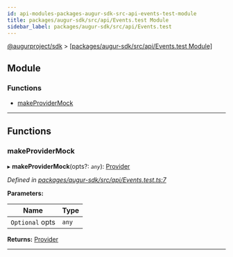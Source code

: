 ```yaml
---
id: api-modules-packages-augur-sdk-src-api-events-test-module
title: packages/augur-sdk/src/api/Events.test Module
sidebar_label: packages/augur-sdk/src/api/Events.test
---
```


[@augurproject/sdk](api-readme.md) > [[packages/augur-sdk/src/api/Events.test Module]](api-modules-packages-augur-sdk-src-api-events-test-module.md)

## Module

### Functions

* [makeProviderMock](api-modules-packages-augur-sdk-src-api-events-test-module.md#makeprovidermock)

---

## Functions

<a id="makeprovidermock"></a>

###  makeProviderMock

▸ **makeProviderMock**(opts?: *`any`*): [Provider](api-interfaces-packages-augur-sdk-src-ethereum-provider-provider.md)

*Defined in [packages/augur-sdk/src/api/Events.test.ts:7](https://github.com/AugurProject/augur/blob/b4365d6894/packages/augur-sdk/src/api/Events.test.ts#L7)*

**Parameters:**

| Name | Type |
| ------ | ------ |
| `Optional` opts | `any` |

**Returns:** [Provider](api-interfaces-packages-augur-sdk-src-ethereum-provider-provider.md)

___

